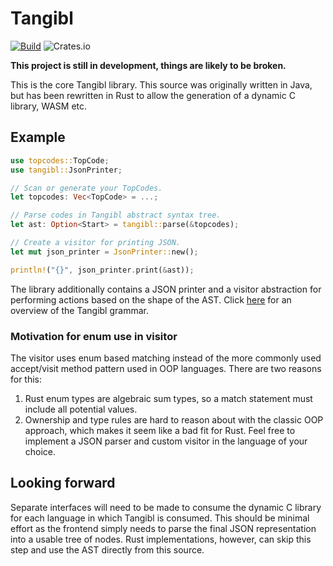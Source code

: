 # Tangibl

[![Build](https://github.com/tangibl/tangibl-rs/actions/workflows/build.yml/badge.svg)](https://github.com/tangibl/tangibl-rs/actions/workflows/build.yml)
![Crates.io](https://img.shields.io/crates/v/tangibl)

**This project is still in development, things are likely to be broken.**

This is the core Tangibl library. This source was originally written in Java,
but has been rewritten in Rust to allow the generation of a dynamic C library,
WASM etc.

## Example

```rust
use topcodes::TopCode;
use tangibl::JsonPrinter;

// Scan or generate your TopCodes.
let topcodes: Vec<TopCode> = ...;

// Parse codes in Tangibl abstract syntax tree.
let ast: Option<Start> = tangibl::parse(&topcodes);

// Create a visitor for printing JSON.
let mut json_printer = JsonPrinter::new();

println!("{}", json_printer.print(&ast));
```

The library additionally contains a JSON printer and a visitor abstraction for
performing actions based on the shape of the AST. Click [here](docs/grammar.md)
for an overview of the Tangibl grammar.

### Motivation for enum use in visitor

The visitor uses enum based matching instead of the more commonly used
accept/visit method pattern used in OOP languages. There are two reasons for
this:

1. Rust enum types are algebraic sum types, so a match statement must include
   all potential values.
1. Ownership and type rules are hard to reason about with the classic OOP
   approach, which makes it seem like a bad fit for Rust. Feel free to
   implement a JSON parser and custom visitor in the language of your choice.

## Looking forward

Separate interfaces will need to be made to consume the dynamic C library for
each language in which Tangibl is consumed. This should be minimal effort as the
frontend simply needs to parse the final JSON representation into a usable tree
of nodes. Rust implementations, however, can skip this step and use the AST
directly from this source.
